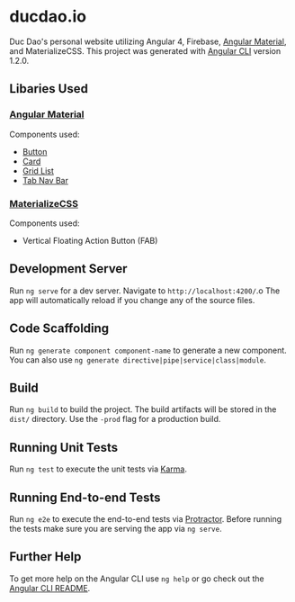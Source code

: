 # ducdao.io
Duc Dao's personal website utilizing Angular 4, Firebase, 
[Angular Material](https://material.angular.io/), and MaterializeCSS. 
This project was generated with [Angular CLI](https://github.com/angular/angular-cli) 
version 1.2.0.

## Libaries Used
### [Angular Material](https://material.angular.io/)
  Components used:
  * [Button](https://material.angular.io/components/button/overview)
  * [Card](https://material.angular.io/components/card/overview)
  * [Grid List](https://material.angular.io/components/grid-list/overview)
  * [Tab Nav Bar](https://material.angular.io/components/tabs/overview)
### [MaterializeCSS](https://materializecss.com/)
  Components used:
  * Vertical Floating Action Button (FAB)

## Development Server
Run `ng serve` for a dev server. Navigate to `http://localhost:4200/`.o 
The app will automatically reload if you change any of the source files.

## Code Scaffolding
Run `ng generate component component-name` to generate a new component. 
You can also use `ng generate directive|pipe|service|class|module`.

## Build
Run `ng build` to build the project. The build artifacts will be stored in the 
`dist/` directory. Use the `-prod` flag for a production build.

## Running Unit Tests
Run `ng test` to execute the unit tests via [Karma](https://karma-runner.github.io).

## Running End-to-end Tests
Run `ng e2e` to execute the end-to-end tests via [Protractor](http://www.protractortest.org/).
Before running the tests make sure you are serving the app via `ng serve`.

## Further Help
To get more help on the Angular CLI use `ng help` or go check out the 
[Angular CLI README](https://github.com/angular/angular-cli/blob/master/README.md).
